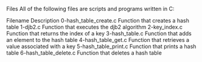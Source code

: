 Files
All of the following files are scripts and programs written in C:

Filename	Description
0-hash_table_create.c	Function that creates a hash table
1-djb2.c	            Function that executes the djb2 algorithm
2-key_index.c	        Function that returns the index of a key
3-hash_table.c	        Function that adds an element to the hash table
4-hash_table_get.c	    Function that retrieves a value associated with a key
5-hash_table_print.c	Function that prints a hash table
6-hash_table_delete.c	Function that deletes a hash table
